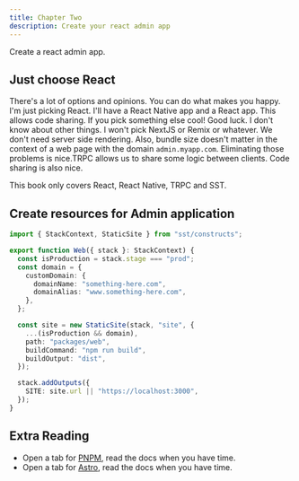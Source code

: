 ```yaml
---
title: Chapter Two
description: Create your react admin app
---
```


Create a react admin app.

## Just choose React

There's a lot of options and opinions. You can do what makes you happy. I'm just picking React. I'll have a React Native app and a React app. This allows code sharing. If you pick something else cool! Good luck. I don't know about other things. I won't pick NextJS or Remix or whatever. We don't need server side rendering. Also, bundle size doesn't matter in the context of a web page with the domain `admin.myapp.com`. Eliminating those problems is nice.TRPC allows us to share some logic between clients. Code sharing is also nice.

This book only covers React, React Native, TRPC and SST.

## Create resources for Admin application

```ts
import { StackContext, StaticSite } from "sst/constructs";

export function Web({ stack }: StackContext) {
  const isProduction = stack.stage === "prod";
  const domain = {
    customDomain: {
      domainName: "something-here.com",
      domainAlias: "www.something-here.com",
    },
  };

  const site = new StaticSite(stack, "site", {
    ...(isProduction && domain),
    path: "packages/web",
    buildCommand: "npm run build",
    buildOutput: "dist",
  });

  stack.addOutputs({
    SITE: site.url || "https://localhost:3000",
  });
}
```

## Extra Reading

- Open a tab for [PNPM](https://pnpm.io/), read the docs when you have time.
- Open a tab for [Astro](https://astro.build/), read the docs when you have time.
